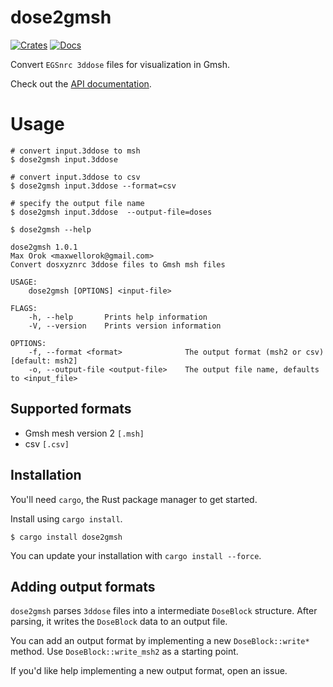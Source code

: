 # dose2gmsh
[![Crates](https://img.shields.io/crates/v/dose2gmsh.svg)](https://crates.io/crates/dose2gmsh)
[![Docs](https://docs.rs/dose2gmsh/badge.svg)](https://docs.rs/dose2gmsh/)

Convert `EGSnrc 3ddose` files for visualization in Gmsh. 

Check out the [API documentation](https://docs.rs/dose2gmsh/latest).

# Usage
```shell
# convert input.3ddose to msh
$ dose2gmsh input.3ddose

# convert input.3ddose to csv
$ dose2gmsh input.3ddose --format=csv

# specify the output file name
$ dose2gmsh input.3ddose  --output-file=doses

$ dose2gmsh --help 

dose2gmsh 1.0.1
Max Orok <maxwellorok@gmail.com>
Convert dosxyznrc 3ddose files to Gmsh msh files

USAGE:
    dose2gmsh [OPTIONS] <input-file>

FLAGS:
    -h, --help       Prints help information
    -V, --version    Prints version information

OPTIONS:
    -f, --format <format>              The output format (msh2 or csv) [default: msh2]
    -o, --output-file <output-file>    The output file name, defaults to <input_file>
```

## Supported formats 
* Gmsh mesh version 2 `[.msh]` 
* csv `[.csv]`

## Installation

You'll need `cargo`, the Rust package manager to get started. 

Install using `cargo install`. 

```shell
$ cargo install dose2gmsh
```

You can update your installation with `cargo install --force`. 

## Adding output formats 

`dose2gmsh` parses `3ddose` files into a intermediate `DoseBlock` structure. After parsing, it writes the `DoseBlock` data to an output file. 

You can add an output format by implementing a new `DoseBlock::write*` method. Use `DoseBlock::write_msh2` as a starting point.

If you'd like help implementing a new output format, open an issue.  
